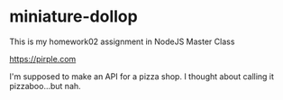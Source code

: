 # miniature-dollop

This is my homework02 assignment in NodeJS Master Class

https://pirple.com

I'm supposed to make an API for a pizza shop. I thought about calling it pizzaboo...but nah.


